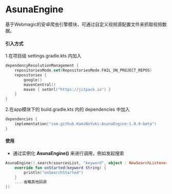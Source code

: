 # AsunaEngine
基于Webmagic的安卓爬虫引擎模块，可通过自定义视频源配置文件来抓取视频数据。

#### 引入方式  
 
 1.在项目级 settings.gradle.kts 内加入
```kotlin
dependencyResolutionManagement {
    repositoriesMode.set(RepositoriesMode.FAIL_ON_PROJECT_REPOS)
    repositories {
        google()
        mavenCentral()
        maven { setUrl("https://jitpack.io") }
    }
}
``` 
2.在app模块下的 build.gradle.kts 内的 dependencies 中加入  
```kotlin
dependencies {
    implementation("com.github.KamiNoYuki:AsunaEngine:1.0.0-beta")
}
```

#### 使用
* 通过实例化 **AsunaEngine()** 来进行调用，例如发起搜索
```kotlin
AsunaEngine().search(sourcesList, "keyword", object : NewSearchListener() {
    override fun onStarted(keyword String) {
        println("onSearchStarted")
    }
    ....省略其他回调
})
```
